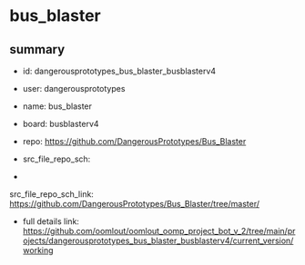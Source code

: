 # bus_blaster
 
## summary 
* id: dangerousprototypes_bus_blaster_busblasterv4
* user: dangerousprototypes
* name: bus_blaster
* board: busblasterv4
* repo: https://github.com/DangerousPrototypes/Bus_Blaster



* src_file_repo_sch: 
*
 src_file_repo_sch_link: https://github.com/DangerousPrototypes/Bus_Blaster/tree/master/
* full details link: https://github.com/oomlout/oomlout_oomp_project_bot_v_2/tree/main/projects/dangerousprototypes_bus_blaster_busblasterv4/current_version/working  






